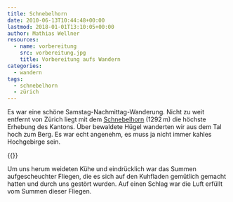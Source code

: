 ```yaml
---
title: Schnebelhorn
date: 2010-06-13T10:44:48+00:00
lastmod: 2018-01-01T13:10:05+00:00
author: Mathias Wellner
resources:
  - name: vorbereitung
    src: vorbereitung.jpg
    title: Vorbereitung aufs Wandern
categories:
  - wandern
tags:
  - schnebelhorn
  - zürich
---
```

Es war eine schöne Samstag-Nachmittag-Wanderung. Nicht zu weit entfernt von Zürich liegt mit dem [Schnebelhorn](http://de.wikipedia.org/wiki/Schnebelhorn) (1292&thinsp;m) die höchste Erhebung des Kantons. Über bewaldete Hügel wanderten wir aus dem Tal hoch zum Berg. Es war echt angenehm, es muss ja nicht immer kahles Hochgebirge sein. 
<!--more-->

{{<responsive-image name="vorbereitung">}}

Um uns herum weideten Kühe und eindrücklich war das Summen aufgescheuchter Fliegen, die es sich auf den Kuhfladen gemütlich gemacht hatten und durch uns gestört wurden. Auf einen Schlag war die Luft erfüllt vom Summen dieser Fliegen.
